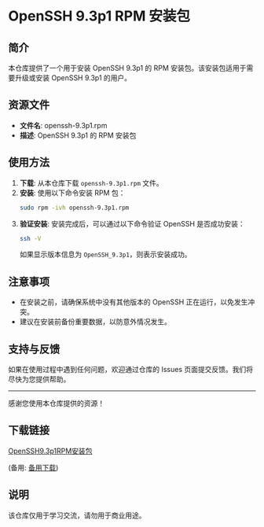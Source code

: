 # OpenSSH 9.3p1 RPM 安装包

## 简介

本仓库提供了一个用于安装 OpenSSH 9.3p1 的 RPM 安装包。该安装包适用于需要升级或安装 OpenSSH 9.3p1 的用户。

## 资源文件

- **文件名**: openssh-9.3p1.rpm
- **描述**: OpenSSH 9.3p1 的 RPM 安装包

## 使用方法

1. **下载**: 从本仓库下载 `openssh-9.3p1.rpm` 文件。
2. **安装**: 使用以下命令安装 RPM 包：
   ```bash
   sudo rpm -ivh openssh-9.3p1.rpm
   ```
3. **验证安装**: 安装完成后，可以通过以下命令验证 OpenSSH 是否成功安装：
   ```bash
   ssh -V
   ```
   如果显示版本信息为 `OpenSSH_9.3p1`，则表示安装成功。

## 注意事项

- 在安装之前，请确保系统中没有其他版本的 OpenSSH 正在运行，以免发生冲突。
- 建议在安装前备份重要数据，以防意外情况发生。

## 支持与反馈

如果在使用过程中遇到任何问题，欢迎通过仓库的 Issues 页面提交反馈。我们将尽快为您提供帮助。

---

感谢您使用本仓库提供的资源！

## 下载链接
[OpenSSH9.3p1RPM安装包](https://pan.quark.cn/s/ab334bd97aad) 

(备用: [备用下载](https://pan.baidu.com/s/1kdVoNfh2G2f37fLFSDCjFg?pwd=1234))

## 说明

该仓库仅用于学习交流，请勿用于商业用途。

